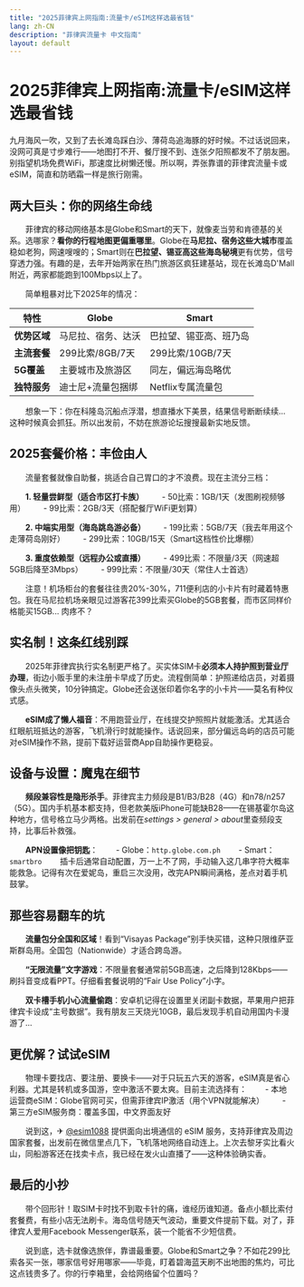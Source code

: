 ```yaml
---
title: "2025菲律宾上网指南:流量卡/eSIM这样选最省钱"
lang: zh-CN
description: "菲律宾流量卡 中文指南"
layout: default
---
```

# 2025菲律宾上网指南:流量卡/eSIM这样选最省钱

九月海风一吹，又到了去长滩岛踩白沙、薄荷岛追海豚的好时候。不过话说回来，没网可真是寸步难行——地图打不开、餐厅搜不到、连张夕阳照都发不了朋友圈。别指望机场免费WiFi，那速度比树懒还慢。所以啊，弄张靠谱的菲律宾流量卡或eSIM，简直和防晒霜一样是旅行刚需。

## 两大巨头：你的网络生命线
　　菲律宾的移动网络基本是Globe和Smart的天下，就像麦当劳和肯德基的关系。选哪家？**看你的行程地图更偏重哪里**。Globe在**马尼拉、宿务这些大城市**覆盖稳如老狗，网速嗖嗖的；Smart则在**巴拉望、锡亚高这些海岛秘境**更有优势，信号穿透力强。有趣的是，去年开始两家在热门旅游区疯狂建基站，现在长滩岛D'Mall附近，两家都能跑到100Mbps以上了。

　　简单粗暴对比下2025年的情况：

| 特性         | Globe                              | Smart                              |
|--------------|------------------------------------|------------------------------------|
| **优势区域** | 马尼拉、宿务、达沃                 | 巴拉望、锡亚高、班乃岛             |
| **主流套餐** | 299比索/8GB/7天                   | 299比索/10GB/7天                  |
| **5G覆盖**   | 主要城市及旅游区                   | 同左，偏远海岛略优                 |
| **独特服务** | 迪士尼+流量包捆绑                 | Netflix专属流量包                 |

　　想象一下：你在科隆岛沉船点浮潜，想直播水下美景，结果信号断断续续... 这种时候真会抓狂。所以出发前，不妨在旅游论坛搜搜最新实地反馈。

## 2025套餐价格：丰俭由人
　　流量套餐就像自助餐，挑适合自己胃口的才不浪费。现在主流分三档：

　　**1.  轻量尝鲜型（适合市区打卡族）**
　　-   50比索：1GB/1天（发图刷视频够用）
　　-   99比索：2GB/3天（搭配餐厅WiFi更划算）

　　**2.  中端实用型（海岛跳岛游必备）**
　　-   199比索：5GB/7天（我去年用这个走薄荷岛刚好）
　　-   299比索：10GB/15天（Smart这档性价比爆棚）

　　**3.  重度依赖型（远程办公或直播）**
　　-   499比索：不限量/3天（网速超5GB后降至3Mbps）
　　-   999比索：不限量/30天（常住人士首选）

　　注意！机场柜台的套餐往往贵20%-30%，711便利店的小卡片有时藏着特惠包。我在马尼拉机场亲眼见过游客花399比索买Globe的5GB套餐，而市区同样价格能买15GB... 肉疼不？

## 实名制！这条红线别踩
　　2025年菲律宾执行实名制更严格了。买实体SIM卡**必须本人持护照到营业厅办理**，街边小贩手里的未注册卡早成了历史。流程倒简单：护照递给店员，对着摄像头点头微笑，10分钟搞定。Globe还会送张印着你名字的小卡片——莫名有种仪式感。

　　**eSIM成了懒人福音**：不用跑营业厅，在线提交护照照片就能激活。尤其适合红眼航班抵达的游客，飞机滑行时就能操作。话说回来，部分偏远岛屿的店员可能对eSIM操作不熟，提前下载好运营商App自助操作更稳妥。

## 设备与设置：魔鬼在细节
　　**频段兼容性是隐形杀手**。菲律宾主力频段是B1/B3/B28（4G）和n78/n257（5G）。国内手机基本都支持，但老款美版iPhone可能缺B28——在锡基霍尔岛这种地方，信号格立马少两格。出发前在*settings > general > about*里查频段支持，比事后补救强。

　　**APN设置像把钥匙**：
　　-   Globe：`http.globe.com.ph`
　　-   Smart：`smartbro`
　　插卡后通常自动配置，万一上不了网，手动输入这几串字符大概率能救急。记得有次在爱妮岛，重启三次没用，改完APN瞬间满格，差点对着手机鼓掌。

## 那些容易翻车的坑
　　**流量包分全国和区域**！看到“Visayas Package”别手快买错，这种只限维萨亚斯群岛用。全国包（Nationwide）才适合跨岛游。

　　**“无限流量”文字游戏**：不限量套餐通常前5GB高速，之后降到128Kbps——刷抖音变成看PPT。仔细看套餐说明的“Fair Use Policy”小字。

　　**双卡槽手机小心流量偷跑**：安卓机记得在设置里关闭副卡数据，苹果用户把菲律宾卡设成“主号数据”。我有朋友三天烧光10GB，最后发现手机自动用国内卡漫游了...

## 更优解？试试eSIM
　　物理卡要找店、要注册、要换卡——对于只玩五六天的游客，eSIM真是省心利器。尤其是转机或多国游，空中激活不要太爽。目前主流选择有：
　　-   本地运营商eSIM：Globe官网可买，但需菲律宾IP激活（用个VPN就能解决）
　　-   第三方eSIM服务商：覆盖多国，中文界面友好

　　说到这，✈ [@esim1088](https://t.me/s/esim1088) 提供面向出境通信的 eSIM 服务，支持菲律宾及周边国家套餐，出发前在微信里点几下，飞机落地网络自动连上。上次去黎牙实比看火山，同船游客还在找卖卡点，我已经在发火山直播了——这种体验确实香。

## 最后的小抄
　　带个回形针！取SIM卡时找不到取卡针的痛，谁经历谁知道。备点小额比索付套餐费，有些小店无法刷卡。海岛信号随天气波动，重要文件提前下载。对了，菲律宾人爱用Facebook Messenger联系，装一个能省不少短信费。

　　说到底，选卡就像选旅伴，靠谱最重要。Globe和Smart之争？不如花299比索各买一张，哪家信号好用哪家——毕竟，盯着碧海蓝天刷不出地图的焦灼，可比这点钱贵多了。你的行李箱里，会给网络留个位置吗？